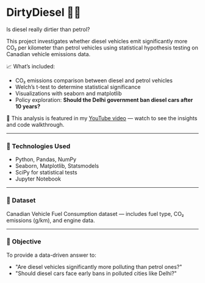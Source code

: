# DirtyDiesel 🚗💨

Is diesel really dirtier than petrol?

This project investigates whether diesel vehicles emit significantly more CO₂ per kilometer than petrol vehicles using statistical hypothesis testing on Canadian vehicle emissions data.

📈 What’s included:
- CO₂ emissions comparison between diesel and petrol vehicles
- Welch’s t-test to determine statistical significance
- Visualizations with seaborn and matplotlib
- Policy exploration: **Should the Delhi government ban diesel cars after 10 years?**

🎥 This analysis is featured in my [YouTube video](#) — watch to see the insights and code walkthrough.

---

### 🔧 Technologies Used
- Python, Pandas, NumPy
- Seaborn, Matplotlib, Statsmodels
- SciPy for statistical tests
- Jupyter Notebook

---

### 📂 Dataset
Canadian Vehicle Fuel Consumption dataset — includes fuel type, CO₂ emissions (g/km), and engine data.

---

### 📌 Objective
To provide a data-driven answer to:
- "Are diesel vehicles significantly more polluting than petrol ones?"
- "Should diesel cars face early bans in polluted cities like Delhi?"